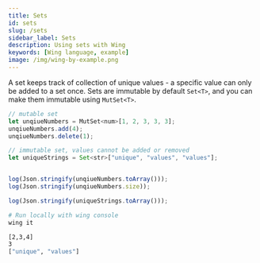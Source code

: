 ```yaml
---
title: Sets
id: sets
slug: /sets
sidebar_label: Sets
description: Using sets with Wing
keywords: [Wing language, example]
image: /img/wing-by-example.png
---
```



A set keeps track of collection of unique values - a specific value can only be added to a set once. Sets are immutable by default `Set<T>`, and you can make them immutable using `MutSet<T>`.


```js playground example title="main.w"
// mutable set
let unqiueNumbers = MutSet<num>[1, 2, 3, 3, 3];
unqiueNumbers.add(4);
unqiueNumbers.delete(1);

// immutable set, values cannot be added or removed
let uniqueStrings = Set<str>["unique", "values", "values"];


log(Json.stringify(unqiueNumbers.toArray()));
log(Json.stringify(unqiueNumbers.size));

log(Json.stringify(uniqueStrings.toArray()));
```

```bash title="Wing console output"
# Run locally with wing console
wing it

[2,3,4]
3
["unique", "values"]
```